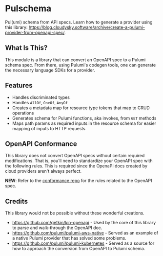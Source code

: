 # Pulschema

Pul(umi) schema from API specs. Learn how to generate a provider using this library: https://blog.cloudysky.software/archive/create-a-pulumi-provider-from-openapi-spec/.

## What Is This?

This module is a library that can convert an OpenAPI spec to a Pulumi schema spec.
From there, using Pulumi's codegen tools, one can generate the necessary language
SDKs for a provider.

## Features

-   Handles discriminated types
-   Handles `AllOf`, `OneOf`, `AnyOf`
-   Creates a metadata map for resource type tokens that map to CRUD operations
-   Generates schema for Pulumi functions, aka invokes, from `GET` methods
-   Maps path params as required inputs in the resource schema for easier mapping of inputs
    to HTTP requests

## OpenAPI Conformance

This library does not convert OpenAPI specs without certain required modifications.
That is, you'll need to standardize your OpenAPI spec with the following rules.
This is required since the OpenaPI docs created by cloud providers aren't always perfect.

**NEW**: Refer to the [conformance repo](https://github.com/cloudy-sky-software/cloud-provider-api-conformance) for the rules related to the OpenAPI spec.

## Credits

This library would not be possible without these wonderful creations.

-   https://github.com/getkin/kin-openapi - Used by the core of this library to parse and walk-through the OpenAPI doc.
-   https://github.com/pulumi/pulumi-aws-native - Served as an example of a native Pulumi provider that has solved some problems.
-   https://github.com/pulumi/pulumi-kubernetes - Served as a source for how to approach the conversion from OpenAPI to
    Pulumi schema.
